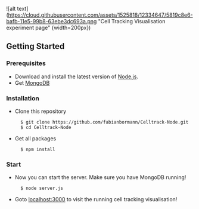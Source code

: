 ![alt text](https://cloud.githubusercontent.com/assets/1525818/12334647/5819c8e6-bafb-11e5-99b8-63ebe3dc693a.png "Cell Tracking Visualisation experiment page" {width=200px})

## Getting Started

### Prerequisites

* Download and install the latest version of [Node.js](https://nodejs.org/en/).
* Get [MongoDB](https://www.mongodb.org/) 

### Installation 

* Clone this repository

		$ git clone https://github.com/fabianbormann/Celltrack-Node.git
		$ cd Celltrack-Node
	
* Get all packages

		$ npm install

### Start 

* Now you can start the server. Make sure you have MongoDB running!

		$ node server.js

* Goto [localhost:3000](http://localhost:3000/) to visit the running cell tracking visualisation!
